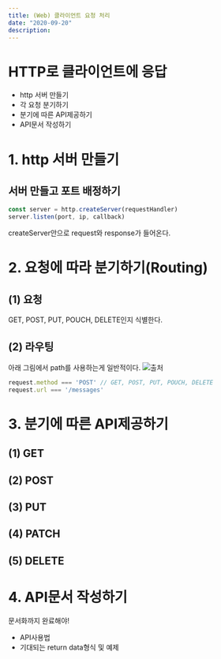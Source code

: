 ```yaml
---
title: (Web) 클라이언트 요청 처리
date: "2020-09-20"
description: 
---
```


# HTTP로 클라이언트에 응답
- http 서버 만들기
- 각 요청 분기하기
- 분기에 따른 API제공하기
- API문서 작성하기

# 1. http 서버 만들기
## 서버 만들고 포트 배정하기
```js
const server = http.createServer(requestHandler)
server.listen(port, ip, callback)
```
createServer안으로 request와 response가 들어온다.

# 2. 요청에 따라 분기하기(Routing)

## (1) 요청 
GET, POST, PUT, POUCH, DELETE인지 식별한다.

## (2) 라우팅
아래 그림에서 path를 사용하는게 일반적이다.
![출처](https://evan-moon.github.io/static/e25190005d12938c253cc72ca06777b1/6af66/uri-structure.png)

```js
request.method === 'POST' // GET, POST, PUT, POUCH, DELETE
request.url === '/messages'
```

# 3. 분기에 따른 API제공하기
## (1) GET

## (2) POST

## (3) PUT

## (4) PATCH

## (5) DELETE



# 4. API문서 작성하기
문서화까지 완료해야!
- API사용법
- 기대되는 return data형식 및 예제